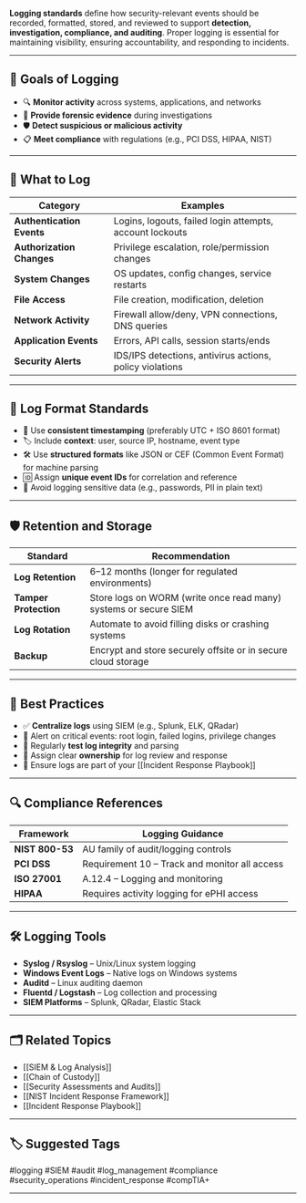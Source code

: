 **Logging standards** define how security-relevant events should be recorded, formatted, stored, and reviewed to support **detection, investigation, compliance, and auditing**. Proper logging is essential for maintaining visibility, ensuring accountability, and responding to incidents.

---

## 🎯 Goals of Logging

- 🔍 **Monitor activity** across systems, applications, and networks
- 🧾 **Provide forensic evidence** during investigations
- 🛡️ **Detect suspicious or malicious activity**
- 📋 **Meet compliance** with regulations (e.g., PCI DSS, HIPAA, NIST)

---

## 🧱 What to Log

| Category               | Examples |
|------------------------|----------|
| **Authentication Events** | Logins, logouts, failed login attempts, account lockouts |
| **Authorization Changes** | Privilege escalation, role/permission changes |
| **System Changes**         | OS updates, config changes, service restarts |
| **File Access**            | File creation, modification, deletion |
| **Network Activity**       | Firewall allow/deny, VPN connections, DNS queries |
| **Application Events**     | Errors, API calls, session starts/ends |
| **Security Alerts**        | IDS/IPS detections, antivirus actions, policy violations |

---

## 🧩 Log Format Standards

- 📌 Use **consistent timestamping** (preferably UTC + ISO 8601 format)
- 🏷 Include **context**: user, source IP, hostname, event type
- 🛠️ Use **structured formats** like JSON or CEF (Common Event Format) for machine parsing
- 🆔 Assign **unique event IDs** for correlation and reference
- 🔐 Avoid logging sensitive data (e.g., passwords, PII in plain text)

---

## 🛡 Retention and Storage

| Standard       | Recommendation |
|----------------|----------------|
| **Log Retention** | 6–12 months (longer for regulated environments) |
| **Tamper Protection** | Store logs on WORM (write once read many) systems or secure SIEM |
| **Log Rotation** | Automate to avoid filling disks or crashing systems |
| **Backup** | Encrypt and store securely offsite or in secure cloud storage |

---

## 🧠 Best Practices

- ✅ **Centralize logs** using SIEM (e.g., Splunk, ELK, QRadar)
- 🛑 Alert on critical events: root login, failed logins, privilege changes
- 🧪 Regularly **test log integrity** and parsing
- 🧍 Assign clear **ownership** for log review and response
- 🧾 Ensure logs are part of your [[Incident Response Playbook]]

---

## 🔍 Compliance References

| Framework        | Logging Guidance |
|------------------|------------------|
| **NIST 800-53**   | AU family of audit/logging controls |
| **PCI DSS**       | Requirement 10 – Track and monitor all access |
| **ISO 27001**     | A.12.4 – Logging and monitoring |
| **HIPAA**         | Requires activity logging for ePHI access |

---

## 🛠 Logging Tools

- **Syslog / Rsyslog** – Unix/Linux system logging
- **Windows Event Logs** – Native logs on Windows systems
- **Auditd** – Linux auditing daemon
- **Fluentd / Logstash** – Log collection and processing
- **SIEM Platforms** – Splunk, QRadar, Elastic Stack

---

## 🗂 Related Topics

- [[SIEM & Log Analysis]]
- [[Chain of Custody]]
- [[Security Assessments and Audits]]
- [[NIST Incident Response Framework]]
- [[Incident Response Playbook]]

---

## 🏷 Suggested Tags

#logging #SIEM #audit #log_management #compliance #security_operations #incident_response #compTIA+

---
